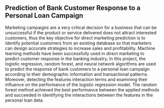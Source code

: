 ## Prediction of Bank Customer Response to a Personal Loan Campaign

Marketing campaigns are a very critical decision for a business that can be unsuccessful if the 
product or service delivered does not attract interested customers, thus the key objective for direct 
marketing prediction is to identify potential customers from an existing database so that marketers can 
design accurate strategies to increase sales and profitability. Machine learning methods have been successfully 
used in direct marketing to predict customer response in the banking industry. In this project, the logistic regression, 
random forest, and neural network algorithms are used to predict the response of bank customers to a personal loan campaign 
according to their demographic information and transactional patterns. Moreover, detecting the features interaction terms and 
examining their influence on the performance of the logistic regression model. The random forest method achieved the best 
performance between the applied methods and succeeded in identifying the interactions between the features in the personal loan data.


